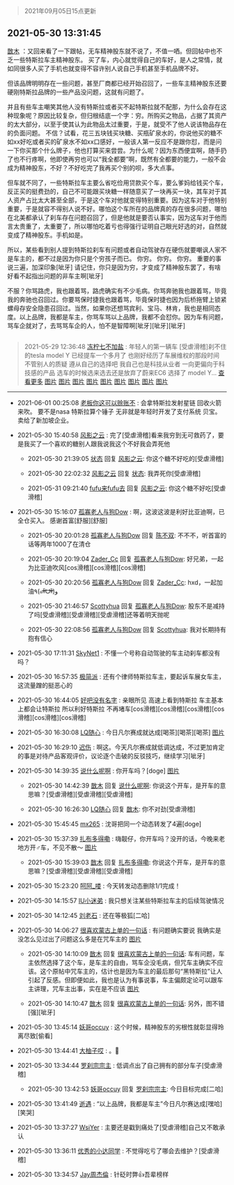 > 2021年09月05日15点更新
<link rel="stylesheet" href="https://cdn.jsdelivr.net/gh/taotie6/sampleJSON@main/css/photo_show.css">


 ## 2021-05-30 13:31:45 

 [㪚木](https://www.coolapk.com/feed/27336205?shareKey=MTNiNmNkODg5Njk5NjEzMTc4MDI~) ：又回来看了一下跟帖，无车精神股东就不说了，不值一哂。但回帖中也不乏一些特斯拉车主精神股东。
买了车，内心就觉得自己的车好，是人之常情，就如同很多人买了手机也就变得不容许别人说自己手机甚至手机品牌不好。

但该品牌明明存在一些问题，甚至厂商都已经开始召回了<!--break-->，一些车主精神股东还要硬刚特斯拉品牌的一些产品没问题，这就有问题了。

并且有些车主嘲笑其他人没有特斯拉或者买不起特斯拉就不配那，为什么会存在这种现象呢？原因比较复杂，但归根结底一个字：穷。所购买之物品，占据了其资产的太大部分，以至于使其认为此物品太过重要，于是，就受不了他人说该物品存在的负面问题。
不信？试看，花三五块钱买块糖、买瓶矿泉水的，你说他买的糖不如xx好吃或者买的矿泉水不如xx口感好，一般该人第一反应不是跟你怼，而是问一下你买那个什么牌子，他也打算买来尝尝。为什么呢？因为东西便宜啊，随手扔了也不行疼啊，他即使再穷也可以“我全都要”啊，既然有全都要的能力，一般不会成为精神股东，不好？不好吃完了我再买个别的呗，多大点事。

但车就不同了，一些特斯拉车主要么省吃俭用贷款买个车，要么爹妈给钱买个车，反正买的挺费劲的，自己不可能跟买块糖一样随意买了一块再买一块，其车对于其人资产占比太大甚至全部，于是这个车对他就变得特别重要。因为这车对于他特别重要，于是就容不得别人说不好。哪怕这个车所在的品牌真的存在很多问题，哪怕在北美都承认了刹车存在问题召回了，但是他就是要否认事实，因为这车对于他而言太贵重了，太重要了，所以哪怕吃着亏也得强行证明自己眼光好选的对，自然就变成了精神股东。手机如是。

所以，某些看到别人提到特斯拉刹车有问题或者自动驾驶存在硬伤就要嘲讽人家不是车主的，都不过是因为你只是个穷孩子而已。
你穷。
你穷。
你穷。
重要的事说三遍，加深印象[呲牙]
请记住，你只是因为穷，才变成了精神股东罢了，有啥好看不起指出问题的非车主啊[呲牙]

不服？你骂路虎，我也跟着骂，路虎确实有不少毛病。你骂奔驰我也跟着骂，毕竟我的奔驰也召回过。你要骂保时捷我也跟着骂，毕竟保时捷也因为后桥拖臂上锁紧螺母存安全隐患召回过。当然，如果你还想骂宾利、宝马、林肯，我也是相同态度。以上品牌，我都是车主，你骂车骂以上品牌，我都不会怼你。因为车有问题，骂车企就对了，去骂骂车企的人，怕不是智障啊[呲牙][呲牙][呲牙] 

<div class="album">
<img class="img-item" src="" />
</div>

> 2021-05-29 12:36:48 
> [冻柠七不加盐](https://www.coolapk.com/feed/27309050?shareKey=MzliYzAxOWVkNzNlNjEzMTc4MDI~) : 年轻人的第一辆车 [受虐滑稽]刹不住的tesla model Y 已经提车一个多月了 也刚好经历了车展维权的那段时间 不管别人的质疑 遵从自己的选择吧 我自己也是科技从业者 一向更偏向于科技感的产品 选车的时候选来选去还是放弃了蔚来EC6 选择了 model Y... <a href="">查看更多</a> 
[图片](http://image.coolapk.com/feed/2021/0529/12/1640621_a26e86ef_2993_5157@3325x2494.jpeg)
[图片](http://image.coolapk.com/feed/2021/0529/12/1640621_aa22342b_2993_5158@3325x2494.jpeg)
[图片](http://image.coolapk.com/feed/2021/0529/12/1640621_b7e79c37_2993_5161@3325x2494.jpeg)
[图片](http://image.coolapk.com/feed/2021/0529/12/1640621_d535204d_2993_5163@3325x2494.jpeg)
[图片](http://image.coolapk.com/feed/2021/0529/12/1640621_3e7a93d4_2993_5164@3325x2494.jpeg)
[图片](http://image.coolapk.com/feed/2021/0529/12/1640621_9e2af881_2993_5166@2896x2172.jpeg)
[图片](http://image.coolapk.com/feed/2021/0529/12/1640621_b7d4270c_2993_5168@2896x2172.jpeg)
[图片](http://image.coolapk.com/feed/2021/0529/12/1640621_fd04bf0d_2993_517@2896x2172.jpeg)
[图片](http://image.coolapk.com/feed/2021/0529/13/1640621_6722e477_6770_1384@3325x2494.jpeg)

 ------- 

- 2021-06-01 00:25:08 [老板你这可以赊账不](uid=3114123) : 会拿特斯拉发射星链  回收火箭来吹。 要不是nasa 特斯拉算个锤子  无非就是年轻时开发了支付系统 贝宝。 卖给了新加坡企业。 

- 2021-05-30 15:40:58 [风影之云](uid=541954) : 完了[受虐滑稽]看来我穷到无可救药了，要是我买了一个喜欢的糖别人跟我说我这个不好我会弄死他 

    - 2021-05-30 21:39:05 [状态](uid=950347) 回复 [风影之云](uid=541954): 你这个糖不好吃的[受虐滑稽] 

    - 2021-05-30 22:02:32 [风影之云](uid=541954) 回复 [状态](uid=950347): 我弄死你[受虐滑稽] 

    - 2021-05-31 09:21:40 [fufu来fufu去](uid=1453744) 回复 [风影之云](uid=541954): 你这个糖不好吃[受虐滑稽] 

- 2021-05-30 15:16:07 [孤寡老人与狗Dow](uid=2415101) : 啊，这波这波是利好比亚迪啊，已全仓买入。
感谢首富[舒服][舒服] 

    - 2021-05-30 20:01:28 [孤寡老人与狗Dow](uid=2415101) 回复 [陈不双](uid=3701802): 不不不，听首富的话等两年1000了在清仓 

    - 2021-05-30 20:19:04 [Zader_Cc](uid=1453125) 回复 [孤寡老人与狗Dow](uid=2415101): 好兄弟，一起为比亚迪吹风[cos滑稽][cos滑稽][cos滑稽] 

    - 2021-05-30 20:20:56 [孤寡老人与狗Dow](uid=2415101) 回复 [Zader_Cc](uid=1453125): hxd，一起加油٩(๑ᵒ̴̶̷͈᷄ᗨᵒ̴̶̷͈᷅)و 

    - 2021-05-30 21:46:57 [Scottyhua](uid=3597735) 回复 [孤寡老人与狗Dow](uid=2415101): 股东不是减持了吗[受虐滑稽][受虐滑稽][受虐滑稽]还等着明天抛呢 

    - 2021-05-30 22:08:56 [孤寡老人与狗Dow](uid=2415101) 回复 [Scottyhua](uid=3597735): 我对长期持有抱有信心 

- 2021-05-30 17:11:31 [SkyNet1](uid=959108) : 不懂一个号称自动驾驶的车主动刹车都没有吗？ 

- 2021-05-30 16:57:35 [极简派](uid=2476378) : 还有个律师特斯拉车主，要起诉车展女车主，
这流量蹭的挺恶心的 

- 2021-05-30 16:44:05 [好吧没有名字](uid=2562506) : 亲眼所见 高速上看到特斯拉 车主基本上都会让特斯拉  所以利好特斯拉 不再堵车[cos滑稽][cos滑稽][cos滑稽][cos滑稽][cos滑稽][cos滑稽] 

- 2021-05-30 16:30:08 [LQ随心](uid=1002360) : 今日凡尔赛成就达成[喝茶][喝茶][喝茶] [图片](http://image.coolapk.com/feed/2021/0530/16/1002360_3b5eded4_3406_3831@1429x1314.jpeg)

- 2021-05-30 16:29:10 [迟伤](uid=554230) : 啊这。今天凡尔赛成就低调达成，不过更加肯定的事是对待产品客观评价，议论逐个击破的反驳技巧，继续学习[呲牙] 

- 2021-05-30 14:39:35 [说什么呢啊](uid=3974915) : 你开车吗？[doge] [图片](http://image.coolapk.com/feed/2021/0530/14/3974915_e10f7991_6773_6313@1078x651.png)

    - 2021-05-30 14:42:39 [㪚木](uid=1081091) 回复 [说什么呢啊](uid=3974915): 你说这个开车，是开车的意思嘛？[受虐滑稽][受虐滑稽][受虐滑稽] 

    - 2021-05-30 16:26:30 [LQ随心](uid=1002360) 回复 [㪚木](uid=1081091): 你不对劲[受虐滑稽] 

- 2021-05-30 15:45:45 [mx265](uid=1039105) : 沈哥把同一个动态转发了4遍[doge] 

- 2021-05-30 15:37:39 [扎布多得嘞](uid=1778156) : 嗨靓仔，你开车吗？没开的话，今晚来老地方开♂车，不见不散～ [图片](http://image.coolapk.com/feed/2021/0530/15/1778156_6c811b65_0258_6332@1440x804.jpeg)

    - 2021-05-30 15:39:03 [㪚木](uid=1081091) 回复 [扎布多得嘞](uid=1778156): 你说这个开车，是开车的意思嘛？[受虐滑稽][受虐滑稽][受虐滑稽] 

- 2021-05-30 15:23:20 [呵阿_喽](uid=2205164) : 今天转发动态删除1/1完成！ 

- 2021-05-30 14:15:57 [IU小迷弟](uid=2571083) : 我只想关注某些特斯拉车主的后续驾驶情况 

- 2021-05-30 14:12:45 [刘老石](uid=2738848) : 还在等极狐[二哈] 

- 2021-05-30 14:06:27 [很喜欢蒙古上单的一句话](uid=1372123) : 有问题确实要说 我确实是没怎么见过出了问题这么多是在咒车主的 [图片](http://image.coolapk.com/feed/2021/0530/14/1372123_4786_299@414x2484.jpg)

    - 2021-05-30 14:10:09 [㪚木](uid=1081091) 回复 [很喜欢蒙古上单的一句话](uid=1372123): 车有问题，车主依然选择了这个车，是车主的自由，骂车企没毛病，但咒车主确实不应该。这个原帖中咒车主的，估计也是因为车主的最后那句“黑特斯拉”让人引起了反感。但即便如此，我也是认为有事说事，车主偏颇定论可以跟车主讲理，咒车主出事，实在是不应该 [图片](http://image.coolapk.com/feed/2021/0530/14/1081091_3ffb557d_5008_5058@1080x936.jpeg)

    - 2021-05-30 14:10:47 [㪚木](uid=1081091) 回复 [很喜欢蒙古上单的一句话](uid=1372123): 另外，图不错[强][呲牙] 

- 2021-05-30 13:45:14 [妖哥occuy](uid=1388591) : 这个时候，精神股东的劣根性就彰显得玲离尽致[偷看] 

- 2021-05-30 13:44:41 [大柚子哎](uid=2720804) : 。🌝 

- 2021-05-30 13:34:44 [罗刹宗宗主](uid=1080167) : 低调点出了自己拥有的部分车子[受虐滑稽] 

    - 2021-05-30 13:42:53 [妖哥occuy](uid=1388591) 回复 [罗刹宗宗主](uid=1080167): 今日目标完成[二哈] 

- 2021-05-30 13:41:49 [逝遇](uid=2589293) : “以上品牌，我都是车主”今日凡尔赛达成[嘿哈][笑哭] 

- 2021-05-30 13:37:27 [WsiYer](uid=3832235) : 主要还是戳到痛处了[受虐滑稽]自己又不敢承认 

- 2021-05-30 13:36:11 [优秀的小达同学](uid=3114536) : 不觉得吃亏了哪会去维护？[受虐滑稽] 

- 2021-05-30 13:34:57 [Jay周杰倫](uid=1010273) : 针砭时弊👍吾辈榜样 

